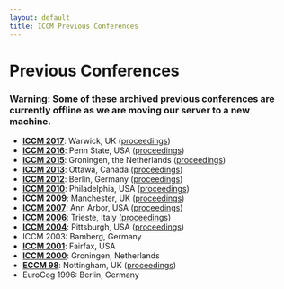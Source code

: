 ```yaml
---
layout: default
title: ICCM Previous Conferences
---
```


# Previous Conferences

### Warning: Some of these archived previous conferences are currently offline as we are moving our server to a new machine.

<ul><li><a href="http://iccm-conference.org/2017/"><strong>ICCM 2017</strong></a>:  Warwick, UK (<a href="http://iccm-conference.org/2017/ICCMprogram_files/proceedingscombined.pdf">proceedings</a>)
</li><li><a href="http://acs.ist.psu.edu/iccm2016/"><strong>ICCM 2016</strong></a>: Penn State, USA (<a href="http://acs.ist.psu.edu/iccm2016/proc/">proceedings</a>)
</li><li><a href="http://www.cognitive-modeling.com/"><strong>ICCM 2015</strong></a>: Groningen, the Netherlands (<a href="http://www.cognitive-modeling.com/schedule/proceedings/">proceedings</a>)
</li><li><a href="http://iccm-conference.org/2013/"><strong>ICCM 2013</strong></a>: Ottawa, Canada (<a href="http://iccm-conference.org/2013-proceedings/">proceedings</a>)
</li><li><a href="http://iccm-conference.org/2012/"><strong>ICCM 2012</strong></a>: Berlin, Germany (<a href="http://iccm-conference.org/2012/proceedings/">proceedings</a>)
</li><li><a href="http://iccm-conference.org/2010/"><strong>ICCM 2010</strong></a>: Philadelphia, USA (<a href="http://iccm-conference.org/2010/proceedings/">proceedings</a>)
</li><li><b>ICCM 2009</b>: Manchester, UK (<a href="http://iccm-conference.org/2009/">proceedings</a>)
</li><li><a href="http://iccm-conference.org/2007/"><strong>ICCM 2007</strong></a>: Ann Arbor, USA (<a href="http://iccm-conference.org/2007/iccm_2007_proceedings_and_papers.html">proceedings</a>)
</li><li><a href="http://iccm-conference.org/2006/"><strong>ICCM 2006</strong></a>: Trieste, Italy (<a href="http://iccm-conference.org/2006/proceedings/">proceedings</a>)
</li><li><a href="http://iccm-conference.org/2004/"><strong>ICCM 2004</strong></a>: Pittsburgh, USA (<a href="http://iccm-conference.org/2004/proceedings/schedule.htm">proceedings</a>)
</li><li>ICCM 2003: Bamberg, Germany
</li><li><a href="http://iccm-conference.org/2001/"><strong>ICCM 2001</strong></a>: Fairfax, USA
</li><li><a href="http://iccm-conference.org/2000/"><strong>ICCM 2000</strong></a>: Groningen, Netherlands
</li><li><a href="http://acs.ist.psu.edu/nottingham/eccm98/home.html"><strong>ECCM 98</strong></a>: Nottingham, UK (<a href="http://acs.ist.psu.edu/papers/eccm98/">proceedings</a>)
</li><li>EuroCog 1996: Berlin, Germany
</li></ul>

